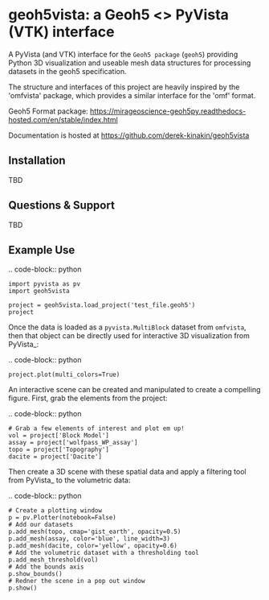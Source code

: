 geoh5vista: a Geoh5 <> PyVista (VTK) interface
===========================================

A PyVista (and VTK) interface for the `Geoh5 package` (``geoh5``)
providing Python 3D visualization and useable mesh data structures for
processing datasets in the geoh5 specification.

The structure and interfaces of this project are heavily inspired by the 'omfvista' package, which provides a similar interface for the 'omf' format.

Geoh5 Format package: https://mirageoscience-geoh5py.readthedocs-hosted.com/en/stable/index.html

Documentation is hosted at https://github.com/derek-kinakin/geoh5vista


Installation
------------

TBD

Questions & Support
-------------------

TBD

Example Use
-----------

.. code-block:: python

    import pyvista as pv
    import geoh5vista

    project = geoh5vista.load_project('test_file.geoh5')
    project


Once the data is loaded as a ``pyvista.MultiBlock`` dataset from ``omfvista``, then
that object can be directly used for interactive 3D visualization from PyVista_:

.. code-block:: python

    project.plot(multi_colors=True)

An interactive scene can be created and manipulated to create a compelling
figure. First, grab the elements from the project:

.. code-block:: python

    # Grab a few elements of interest and plot em up!
    vol = project['Block Model']
    assay = project['wolfpass_WP_assay']
    topo = project['Topography']
    dacite = project['Dacite']

Then create a 3D scene with these spatial data and apply a filtering tool from
PyVista_ to the volumetric data:

.. code-block:: python

    # Create a plotting window
    p = pv.Plotter(notebook=False)
    # Add our datasets
    p.add_mesh(topo, cmap='gist_earth', opacity=0.5)
    p.add_mesh(assay, color='blue', line_width=3)
    p.add_mesh(dacite, color='yellow', opacity=0.6)
    # Add the volumetric dataset with a thresholding tool
    p.add_mesh_threshold(vol)
    # Add the bounds axis
    p.show_bounds()
    # Redner the scene in a pop out window
    p.show()

